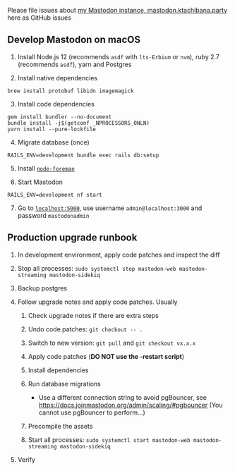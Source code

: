 Please file issues about [my Mastodon instance, mastodon.ktachibana.party](https://mastodon.ktachibana.party) here as GitHub issues

## Develop Mastodon on macOS

1. Install Node.js 12 (recommends `asdf` with `lts-Erbium` or `nvm`), ruby 2.7 (recommends `asdf`), yarn and Postgres

2. Install native dependencies
```
brew install protobuf libidn imagemagick
```

3. Install code dependencies
```
gem install bundler --no-document
bundle install -j$(getconf _NPROCESSORS_ONLN)
yarn install --pure-lockfile
```

4. Migrate database (once)
```
RAILS_ENV=development bundle exec rails db:setup
```

5. Install [`node-foreman`](https://github.com/strongloop/node-foreman)

6. Start Mastodon
```
RAILS_ENV=development nf start
```

7. Go to [`localhost:5000`](localhost:5000), use username `admin@localhost:3000` and password `mastodonadmin`

## Production upgrade runbook

1. In development environment, apply code patches and inspect the diff

2. Stop all processes: `sudo systemctl stop mastodon-web mastodon-streaming mastodon-sidekiq`

3. Backup postgres

4. Follow upgrade notes and apply code patches. Usually

    1. Check upgrade notes if there are extra steps

    2. Undo code patches: `git checkout -- .`

    3. Switch to new version: `git pull` and `git checkout vx.x.x`

    4. Apply code patches (**DO NOT use the -restart script**)

    5. Install dependencies

    6. Run database migrations

        * Use a different connection string to avoid pgBouncer, see https://docs.joinmastodon.org/admin/scaling/#pgbouncer (You cannot use pgBouncer to perform...)

    7. Precompile the assets

    8. Start all processes: `sudo systemctl start mastodon-web mastodon-streaming mastodon-sidekiq`

5. Verify
